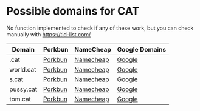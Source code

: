 # Possible domains for CAT

No function implemented to check if any of these work, but you can check manually with https://tld-list.com/

| Domain | Porkbun | NameCheap | Google Domains |
|---|---|---|---|
| .cat | [Porkbun](https://porkbun.com/checkout/search?prb=e814663da1&tlds=&idnLanguage=&search=search&q=.cat) | [Namecheap](https://www.namecheap.com/domains/registration/results/?domain=.cat) | [Google](https://domains.google.com/registrar/search?searchTerm=.cat) |
| world.cat | [Porkbun](https://porkbun.com/checkout/search?prb=e814663da1&tlds=&idnLanguage=&search=search&q=world.cat) | [Namecheap](https://www.namecheap.com/domains/registration/results/?domain=world.cat) | [Google](https://domains.google.com/registrar/search?searchTerm=world.cat) |
| s.cat | [Porkbun](https://porkbun.com/checkout/search?prb=e814663da1&tlds=&idnLanguage=&search=search&q=s.cat) | [Namecheap](https://www.namecheap.com/domains/registration/results/?domain=s.cat) | [Google](https://domains.google.com/registrar/search?searchTerm=s.cat) |
| pussy.cat | [Porkbun](https://porkbun.com/checkout/search?prb=e814663da1&tlds=&idnLanguage=&search=search&q=pussy.cat) | [Namecheap](https://www.namecheap.com/domains/registration/results/?domain=pussy.cat) | [Google](https://domains.google.com/registrar/search?searchTerm=pussy.cat) |
| tom.cat | [Porkbun](https://porkbun.com/checkout/search?prb=e814663da1&tlds=&idnLanguage=&search=search&q=tom.cat) | [Namecheap](https://www.namecheap.com/domains/registration/results/?domain=tom.cat) | [Google](https://domains.google.com/registrar/search?searchTerm=tom.cat) |
